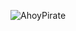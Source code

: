 ![AhoyPirate](https://github.com/pointless-code/ahoy-pirate/assets/18129171/67fd3621-e1ea-4487-996a-956ae104e314)
